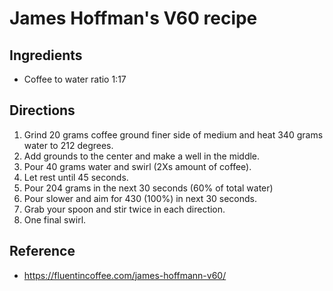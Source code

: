 # James Hoffman's V60 recipe

## Ingredients
* Coffee to water ratio 1:17 

## Directions
1. Grind 20 grams coffee ground finer side of medium and heat 340 grams water to 212 degrees.
2. Add grounds to the center and make a well in the middle. 
3. Pour 40 grams water and swirl (2Xs amount of coffee).
4. Let rest until 45 seconds.
5. Pour 204 grams in the next 30 seconds (60% of total water)
6. Pour slower and aim for 430 (100%) in next 30 seconds.
7. Grab your spoon and stir twice in each direction.
8. One final swirl.

## Reference
* https://fluentincoffee.com/james-hoffmann-v60/